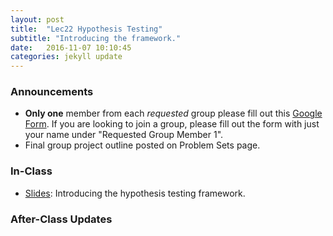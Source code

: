 ```yaml
---
layout: post
title:  "Lec22 Hypothesis Testing"
subtitle: "Introducing the framework."
date:   2016-11-07 10:10:45
categories: jekyll update
---
```




### Announcements

* **Only one** member from each *requested* group please fill out this <a href = "https://docs.google.com/forms/d/1Y0VxFezSccs45CeJEmSCoqchdtdWpzx_kFeTFvYfw6c/edit" target = "_blank">Google Form</a>. If you are looking to join a group, please fill out the form with just your name under "Requested Group Member 1".
* Final group project outline posted on Problem Sets page.

<!--
* Lec21 <a href = "{{ site.baseurl }}/assets/LC/designing_experiments.html" target = "_blank">learning check discussion</a>.
-->


### In-Class

* <a href = "{{ site.baseurl }}/assets/3-Statistical_Inference/hypothesis_testing.html" target = "_blank">Slides</a>: Introducing the hypothesis testing framework.



### After-Class Updates

<!--
* Lec22 <a href = "{{ site.baseurl }}/assets/LC/hypothesis_testing.html" target = "_blank">learning check discussion</a>
-->
